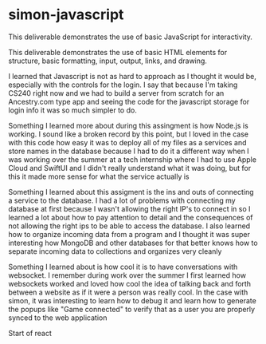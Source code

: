 # simon-javascript


This deliverable demonstrates the use of basic JavaScript for interactivity.

This deliverable demonstrates the use of basic HTML elements for structure, basic formatting, input, output, links, and drawing.

I learned that Javascript is not as hard to approach as I thought it would be, especially with the controls for the login. I say that because I'm taking CS240 right now and we had to build a server from scratch for an Ancestry.com type app and seeing the code for the javascript storage for login info it was so much simpler to do. 


Something I learned more about during this assingment is how Node.js is working. I sound like a broken record by this point, but I loved in the case with this code how easy it was to deploy all of my files as a services and store names in the database because I had to do it a different way when I was working over the summer at a tech internship where I had to use Apple Cloud and SwiftUI and I didn't really understand what it was doing, but for this it made more sense for what the service actually is

Something I learned about this assigment is the ins and outs of connecting a service to the database. I had a lot of problems with connecting my database at first because I wasn't allowing the right IP's to connect in so I learned a lot about how to pay attention to detail and the consequences of not allowing the right ips to be able to access the database. I also learned how to organize incoming data from a program and I thought it was super interesting how MongoDB and other databases for that better knows how to separate incoming data to collections and organizes very cleanly

Something I learned about is how cool it is to have conversations with websocket. I remember during work over the summer I first learned how websockets worked and loved how cool the idea of talking back and forth between a website as if it were a person was really cool. In the case with simon, it was interesting to learn how to debug it and learn how to generate the popups like "Game connected" to verify that as a user you are properly synced to the web application


Start of react